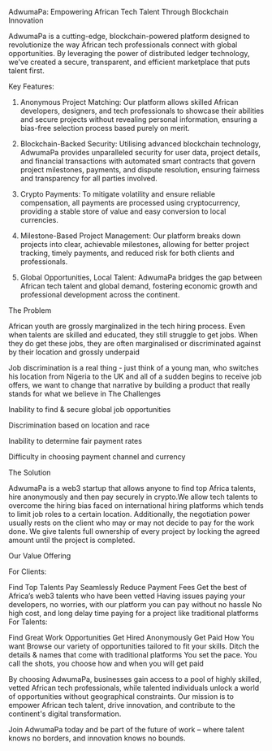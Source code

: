 AdwumaPa: Empowering African Tech Talent Through Blockchain Innovation

AdwumaPa is a cutting-edge, blockchain-powered platform designed to revolutionize the way African tech professionals connect with global opportunities. By leveraging the power of distributed ledger technology, we've created a secure, transparent, and efficient marketplace that puts talent first.

Key Features:

1. Anonymous Project Matching: Our platform allows skilled African developers, designers, and tech professionals to showcase their abilities and secure projects without revealing personal information, ensuring a bias-free selection process based purely on merit.

2. Blockchain-Backed Security: Utilising advanced blockchain technology, AdwumaPa provides unparalleled security for user data, project details, and financial transactions with automated smart contracts that govern project milestones, payments, and dispute resolution, ensuring fairness and transparency for all parties involved.

3. Crypto Payments: To mitigate volatility and ensure reliable compensation, all payments are processed using cryptocurrency, providing a stable store of value and easy conversion to local currencies.

4. Milestone-Based Project Management: Our platform breaks down projects into clear, achievable milestones, allowing for better project tracking, timely payments, and reduced risk for both clients and professionals.

5. Global Opportunities, Local Talent: AdwumaPa bridges the gap between African tech talent and global demand, fostering economic growth and professional development across the continent.



The Problem

African youth are grossly marginalized in the tech hiring process. Even when talents are skilled and educated, they still struggle to get jobs. When they do get these jobs, they are often marginalised or discriminated against by their location and grossly underpaid 

Job discrimination is a real thing - just think of a young man, who switches his location from Nigeria to the UK and  all of a sudden begins to receive job offers, we want to change that narrative by building a product that really stands for what we believe in The Challenges 

Inability to find & secure global job opportunities

Discrimination based on location and race 

Inability to determine fair payment rates 

Difficulty in choosing payment channel and currency 



The Solution 

AdwumaPa is a web3 startup that allows anyone to find top Africa talents, hire anonymously and then pay securely in crypto.We allow tech talents to overcome the hiring bias faced on international hiring platforms which tends to limit job roles to a certain location. Additionally, the negotiation power usually rests on the client who may or may not decide to pay for the work done. We give  talents full ownership of every project by locking the agreed amount until the project is completed. 

Our Value Offering 

For Clients: 

Find Top Talents 
Pay Seamlessly 
Reduce Payment Fees
Get the best of Africa’s web3 talents who have been vetted 
Having issues paying your developers, no worries, with our platform you can pay without no hassle No high cost, and long delay time paying for a project like traditional platforms 
For Talents: 

Find Great Work Opportunities 
Get Hired Anonymously 
Get Paid How You want
Browse our variety of opportunities tailored to fit your skills. Ditch the details & names that come with traditional platforms 
You set the pace. You call the shots, you choose how and when you will get paid


By choosing AdwumaPa, businesses gain access to a pool of highly skilled, vetted African tech professionals, while talented individuals unlock a world of opportunities without geographical constraints. Our mission is to empower African tech talent, drive innovation, and contribute to the continent's digital transformation.

Join AdwumaPa today and be part of the future of work – where talent knows no borders, and innovation knows no bounds.
